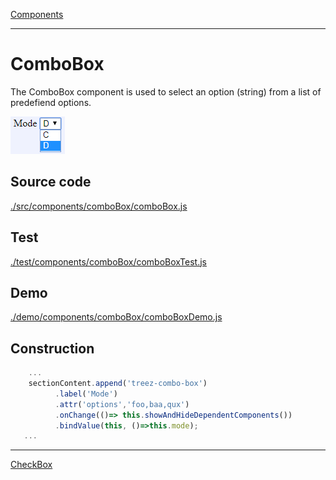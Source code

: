 [Components](../components.md)

----

# ComboBox
		
The ComboBox component is used to select an option (string) from a list of predefiend options. 
	
![](../../images/treez_combo_box.png)
		
## Source code

[./src/components/comboBox/comboBox.js](../../../src/components/comboBox/treezComboBox.js)

## Test

[./test/components/comboBox/comboBoxTest.js](../../../test/components/comboBox/treezComboBoxTest.js)

## Demo

[./demo/components/comboBox/comboBoxDemo.js](../../../demo/components/comboBox/treezComboBoxDemo.js)



## Construction

```javascript
    ...
    sectionContent.append('treez-combo-box')
		  .label('Mode')
		  .attr('options','foo,baa,qux')
		  .onChange(()=> this.showAndHideDependentComponents())
		  .bindValue(this, ()=>this.mode);	
   ...
```

----

[CheckBox](../checkBox/checkBox.md)
